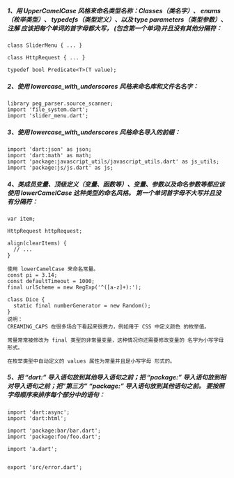 ##### 1、用 UpperCamelCase 风格来命名类型名称：Classes（类名字）、 enums（枚举类型）、 typedefs（类型定义）、以及 type parameters（类型参数）、注解 应该把每个单词的首字母都大写， (包含第一个单词)并且没有其他分隔符：
```
class SliderMenu { ... }

class HttpRequest { ... }

typedef bool Predicate<T>(T value);

```

##### 2、使用 lowercase_with_underscores 风格来命名库和文件名名字：
```
library peg_parser.source_scanner;
import 'file_system.dart';
import 'slider_menu.dart';
```

##### 3、使用 lowercase_with_underscores 风格命名导入的前缀：
```
import 'dart:json' as json;
import 'dart:math' as math;
import 'package:javascript_utils/javascript_utils.dart' as js_utils;
import 'package:js/js.dart' as js;
```


##### 4、类成员变量、顶级定义（变量、函数等）、变量、参数以及命名参数等都应该 使用 lowerCamelCase 这种类型的命名风格。 第一个单词首字母不大写并且没有分隔符：
```
var item;

HttpRequest httpRequest;

align(clearItems) {
  // ...
}

使用 lowerCamelCase 来命名常量。
const pi = 3.14;
const defaultTimeout = 1000;
final urlScheme = new RegExp('^([a-z]+):');

class Dice {
  static final numberGenerator = new Random();
}
说明：
CREAMING_CAPS 在很多场合下看起来很费力，例如用于 CSS 中定义颜色 的枚举值。

常量常常被修改为 final 类型的非常量变量，这种情况你还需要修改变量的 名字为小写字母形式。

在枚举类型中自动定义的 values 属性为常量并且是小写字母 形式的。
```

##### 5、把 “dart:” 导入语句放到其他导入语句之前；把 “package:” 导入语句放到相对导入语句之前；把”第三方” “package:” 导入语句放到其他语句之前。 要按照字母顺序来排序每个部分中的语句：
```
import 'dart:async';
import 'dart:html';

import 'package:bar/bar.dart';
import 'package:foo/foo.dart';

import 'a.dart';


export 'src/error.dart';
```
